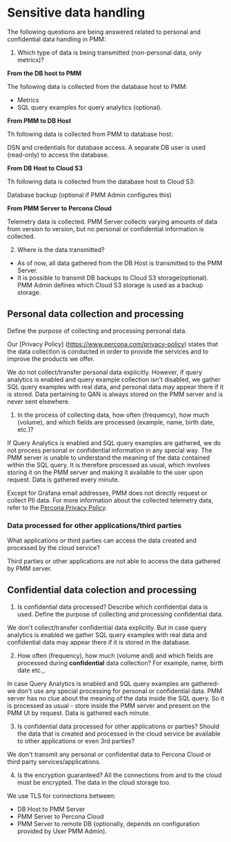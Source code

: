 # Sensitive data handling

The following questions are being answered related to personal and confidential data handling in PMM:

1. Which type of data is being transmitted (non-personal data, only metrics)?

**From the DB host to PMM**

The following data is collected from the database host to PMM:

- Metrics
- SQL query examples for query analytics (optional).

**From PMM to DB Host**

Th following data is collected from PMM to database host:

DSN and credentials for database access. A separate DB user is used (read-only) to access the database.

**From DB Host to Cloud S3**

Th following data is collected from the database host to Cloud S3:

Database backup (optional if PMM Admin configures this)

**From PMM Server to Percona Cloud**

Telemetry data is collected. PMM Server collects varying amounts of data from version to version, but no personal or confidential information is collected.

2. Where is the data transmitted?

- As of now, all data gathered from the DB Host is transmitted to the PMM Server.
- It is possible to transmit DB backups to Cloud S3 storage(optional). PMM Admin defines which Cloud S3 storage is used as a backup storage.

## Personal data collection and processing 

Define the purpose of collecting and processing personal data.

Our [Privacy Policy] (https://www.percona.com/privacy-policy) states that the data collection is conducted in order to provide the services and to improve the products we offer.

We do not collect/transfer personal data explicitly. However, if query analytics is enabled and query example collection isn't disabled, we gather SQL query examples with real data, and personal data may appear there if it is stored. Data pertaining to QAN is always stored on the PMM server and is never sent elsewhere.

1. In the process of collecting data, how often (frequency), how much (volume), and which fields are processed (example, name, birth date, etc.)?

If Query Analytics is enabled and SQL query examples are gathered, we do not process personal or confidential information in any special way. The PMM server is unable to understand the meaning of the data contained within the SQL query. It is therefore processed as usual, which involves storing it on the PMM server and making it available to the user upon request. Data is gathered every minute.

Except for Grafana email addresses, PMM does not directly request or collect PII data. For more information about the collected telemetry data, refer to the [Percona Privacy Policy](http://www.percona.com/privacy-policy/).

### Data processed for other applications/third parties

What applications or third parties can access the data created and processed by the cloud service?

Third parties or other applications are not able to access the data gathered by PMM server.

## Confidential data colection and processing 

1. Is confidential data processed? Describe which confidential data is used. Define the purpose of collecting and processing confidential data.

We don't collect/transfer confidential data explicitly. But in case query analytics is enabled we gather SQL query examples with real data and confidential data may appear there if it is stored in the database.

2. How often (frequency), how much (volume and) and which fields are processed during **confidential** data collection? For example, name, birth date etc.,.

In case Query Analytics is enabled and SQL query examples are gathered-  we don't use any special processing for personal or confidential data. PMM server has no clue about the meaning of the data inside the SQL query. So it is processed as usual - store inside the PMM server and present on the PMM UI by request.
Data is gathered each minute.

3. Is confidential data processed for other applications or parties? Should the data that is created and processed in the cloud service be available to other applications or even 3rd parties?

We don't transmit any personal or confidential data to Percona Cloud or third party services/applications.

4. Is the encryption guaranteed? All the connections from and to the cloud must be encrypted. The data in the cloud storage too.

We use TLS for connections between:

- DB Host to PMM Server
- PMM Server to Percona Cloud
- PMM Server to remote DB (optionally, depends on configuration provided by User PMM Admin).

